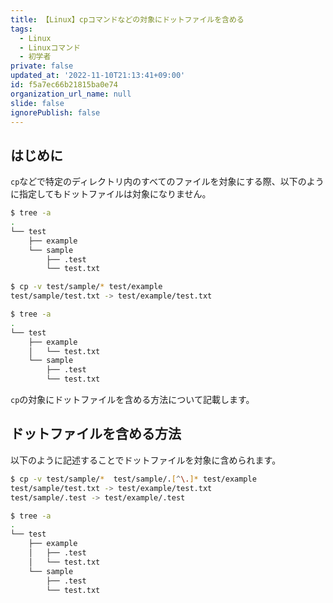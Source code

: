 ```yaml
---
title: 【Linux】cpコマンドなどの対象にドットファイルを含める
tags:
  - Linux
  - Linuxコマンド
  - 初学者
private: false
updated_at: '2022-11-10T21:13:41+09:00'
id: f5a7ec66b21815ba0e74
organization_url_name: null
slide: false
ignorePublish: false
---
```

## はじめに

`cp`などで特定のディレクトリ内のすべてのファイルを対象にする際、以下のように指定してもドットファイルは対象になりません。

```zsh
$ tree -a
.
└── test
    ├── example
    └── sample
        ├── .test
        └── test.txt

$ cp -v test/sample/* test/example
test/sample/test.txt -> test/example/test.txt

$ tree -a
.
└── test
    ├── example
    │   └── test.txt
    └── sample
        ├── .test
        └── test.txt

```

`cp`の対象にドットファイルを含める方法について記載します。  

## ドットファイルを含める方法

以下のように記述することでドットファイルを対象に含められます。  

```zsh
$ cp -v test/sample/*  test/sample/.[^\.]* test/example
test/sample/test.txt -> test/example/test.txt
test/sample/.test -> test/example/.test

$ tree -a
.
└── test
    ├── example
    │   ├── .test
    │   └── test.txt
    └── sample
        ├── .test
        └── test.txt
```
